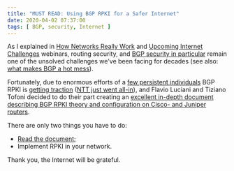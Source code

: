 ```yaml
---
title: "MUST READ: Using BGP RPKI for a Safer Internet"
date: 2020-04-02 07:37:00
tags: [ BGP, security, Internet ]
---
```

As I explained in [How Networks Really Work](https://www.ipspace.net/How_Networks_Really_Work) and [Upcoming Internet Challenges](https://www.ipspace.net/Upcoming_Internet_Challenges) webinars, routing security, and [BGP security in particular](https://blog.ipspace.net/2019/07/rant-some-internet-service-providers.html) remain one of the unsolved challenges we've been facing for decades (see also: [what makes BGP a hot mess](https://blog.ipspace.net/2019/11/facts-and-fiction-bgp-is-hot-mess.html)).

Fortunately, due to enormous efforts of a [few persistent individuals](https://www.manrs.org/about/history/) BGP RPKI is [getting traction](https://www.manrs.org/isps/participants/) ([NTT just went all-in](https://us.ntt.net/news/view.cfm/NTT-Improves-Security-of-the-Internet-with-RPKI-Origin-Validation-Deployment?id=1470)), and Flavio Luciani and Tiziano Tofoni decided to do their part creating an [excellent in-depth document describing BGP RPKI theory and configuration on Cisco- and Juniper routers](https://blog.reissromoli.com/2020/03/bgp-rpki-instructions-for-use-en.html).

There are only two things you have to do:

* [Read the document](https://blog.reissromoli.com/2020/03/bgp-rpki-instructions-for-use-en.html);
* Implement RPKI in your network.

Thank you, the Internet will be grateful.